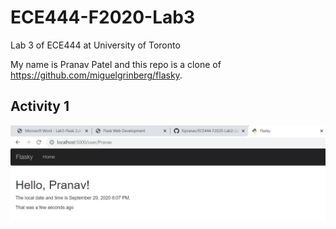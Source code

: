 # ECE444-F2020-Lab3

Lab 3 of ECE444 at University of Toronto

My name is Pranav Patel and this repo is a clone of https://github.com/miguelgrinberg/flasky.

## Activity 1

![Image of Activity 1](/static/images/Activity_1.png)